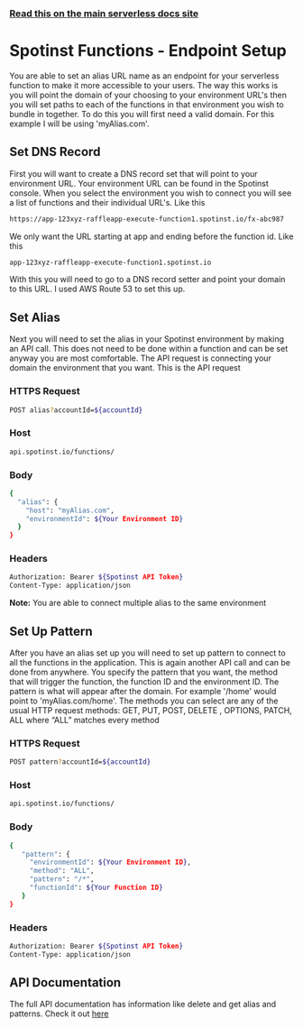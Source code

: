 <!--
title: Serverless Framework - Spotinst Functions Guide - Endpoint Setup
menuText: Endpoint Set Up
menuOrder: 7
description: How to set up an Endpoint 
layout: Doc
-->

<!-- DOCS-SITE-LINK:START automatically generated -->
### [Read this on the main serverless docs site](https://www.serverless.com/framework/docs/providers/spotinst/guide/credentials)
<!-- DOCS-SITE-LINK:END -->

# Spotinst Functions - Endpoint Setup

You are able to set an alias URL name as an endpoint for your serverless function to make it more accessible to your users. The way this works is you will point the domain of your choosing to your environment URL's then you will set paths to each of the functions in that environment you wish to bundle in together. To do this you will first need a valid domain. For this example I will be using 'myAlias.com'. 

## Set DNS Record
First you will want to create a DNS record set that will point to your environment URL. Your environment URL can be found in the Spotinst console. When you select the environment you wish to connect you will see a list of functions and their individual URL's. Like this
```bash
https://app-123xyz-raffleapp-execute-function1.spotinst.io/fx-abc987
```
We only want the URL starting at app and ending before the function id. Like this
```bash
app-123xyz-raffleapp-execute-function1.spotinst.io
```
With this you will need to go to a DNS record setter and point your domain to this URL. I used AWS Route 53 to set this up.

## Set Alias
Next you will need to set the alias in your Spotinst environment by making an API call. This does not need to be done within a function and can be set anyway you are most comfortable. The API request is connecting your domain the environment that you want. This is the API request

### HTTPS Request 
```bash
POST alias?accountId=${accountId}
```
### Host
```bash
api.spotinst.io/functions/ 
```
### Body
```bash
{
  "alias": {
    "host": "myAlias.com",
    "environmentId": ${Your Environment ID}
  }
}
```
### Headers
```bash
Authorization: Bearer ${Spotinst API Token}
Content-Type: application/json
```

**Note:** You are able to connect multiple alias to the same environment
 
## Set Up Pattern
After you have an alias set up you will need to set up pattern to connect to all the functions in the application. This is again another API call and can be done from anywhere. You specify the pattern that you want, the method that will trigger the function, the function ID and the environment ID. The pattern is what will appear after the domain. For example '/home' would point to 'myAlias.com/home'. The methods you can select are any of the usual HTTP request methods: GET, PUT, POST, DELETE , OPTIONS, PATCH, ALL where “ALL” matches every method

### HTTPS Request 
```bash
POST pattern?accountId=${accountId}
```
### Host
```bash
api.spotinst.io/functions/ 
```
### Body
``` bash
{
   "pattern": {
     "environmentId": ${Your Environment ID},
     "method": "ALL",
     "pattern": "/*",
     "functionId": ${Your Function ID}
   }
}
```
### Headers
```bash
Authorization: Bearer ${Spotinst API Token}
Content-Type: application/json
```

## API Documentation
The full API documentation has information like delete and get alias and patterns. Check it out [here](./endpoint-api.md)
